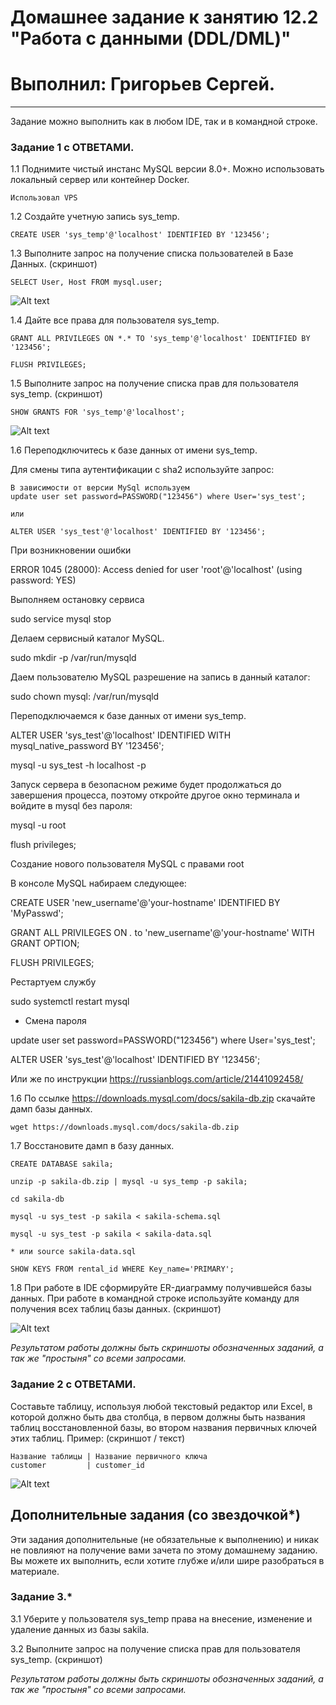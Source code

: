 # Домашнее задание к занятию 12.2 "Работа с данными (DDL/DML)"
# Выполнил: Григорьев Сергей.

---

Задание можно выполнить как в любом IDE, так и в командной строке.

### Задание 1 c ОТВЕТАМИ.
1.1 Поднимите чистый инстанс MySQL версии 8.0+. Можно использовать локальный сервер или контейнер Docker.

```
Использовал VPS
```

1.2 Создайте учетную запись sys_temp. 

```
CREATE USER 'sys_temp'@'localhost' IDENTIFIED BY '123456';
```

1.3 Выполните запрос на получение списка пользователей в Базе Данных. (скриншот)

```
SELECT User, Host FROM mysql.user;

```
![Alt text](https://github.com/greeksergius/homework/blob/main/12-21%20DDL%20DML/2022-10-11_15-10-46.png)


1.4 Дайте все права для пользователя sys_temp. 

```
GRANT ALL PRIVILEGES ON *.* TO 'sys_temp'@'localhost' IDENTIFIED BY '123456';

FLUSH PRIVILEGES;
```

1.5 Выполните запрос на получение списка прав для пользователя sys_temp. (скриншот)

```
SHOW GRANTS FOR 'sys_temp'@'localhost';
```
![Alt text](https://github.com/greeksergius/homework/blob/main/12-21%20DDL%20DML/2022-10-11_15-22-22.png)


1.6 Переподключитесь к базе данных от имени sys_temp.

Для смены типа аутентификации с sha2 используйте запрос: 

```
В зависимости от версии MySql используем
update user set password=PASSWORD("123456") where User='sys_test'; 

или

ALTER USER 'sys_test'@'localhost' IDENTIFIED BY '123456';
```

При возникновении ошибки

ERROR 1045 (28000): Access denied for user 'root'@'localhost' (using password: YES)

Выполняем остановку сервиса

sudo service mysql stop

Делаем сервисный каталог MySQL.

sudo mkdir -p /var/run/mysqld

Даем пользователю MySQL разрешение на запись в данный каталог:

sudo chown mysql: /var/run/mysqld

Переподключаемся к базе данных от имени sys_temp.

ALTER USER 'sys_test'@'localhost' IDENTIFIED WITH mysql_native_password BY '123456';

mysql -u sys_test -h localhost -p

Запуск сервера в безопасном режиме будет продолжаться до завершения процесса, поэтому откройте другое окно терминала и войдите в mysql без пароля:

mysql -u root

flush privileges;

Создание нового пользователя MySQL с правами root

В консоле MySQL набираем следующее:

CREATE USER 'new_username'@'your-hostname' IDENTIFIED BY 'MyPasswd';

GRANT ALL PRIVILEGES ON *.* to 'new_username'@'your-hostname' WITH GRANT OPTION;

FLUSH PRIVILEGES;

Рестартуем службу

sudo systemctl restart mysql

* Смена пароля

update user set password=PASSWORD("123456") where User='sys_test'; 

ALTER USER 'sys_test'@'localhost' IDENTIFIED BY '123456';

Или же по инструкции https://russianblogs.com/article/21441092458/


1.6 По ссылке https://downloads.mysql.com/docs/sakila-db.zip скачайте дамп базы данных.

```
wget https://downloads.mysql.com/docs/sakila-db.zip
```

1.7 Восстановите дамп в базу данных.

```
CREATE DATABASE sakila;

unzip -p sakila-db.zip | mysql -u sys_temp -p sakila;

cd sakila-db
 
mysql -u sys_test -p sakila < sakila-schema.sql

mysql -u sys_test -p sakila < sakila-data.sql

* или source sakila-data.sql 

SHOW KEYS FROM rental_id WHERE Key_name='PRIMARY';
```

1.8 При работе в IDE сформируйте ER-диаграмму получившейся базы данных. При работе в командной строке используйте команду для получения всех таблиц базы данных. (скриншот)

![Alt text](https://github.com/greeksergius/homework/blob/main/12-21%20DDL%20DML/2022-10-11_16-35-28.png)

*Результатом работы должны быть скриншоты обозначенных заданий, а так же "простыня" со всеми запросами.*


### Задание 2 c ОТВЕТАМИ.
Составьте таблицу, используя любой текстовый редактор или Excel, в которой должно быть два столбца, в первом должны быть названия таблиц восстановленной базы, 
во втором названия первичных ключей этих таблиц. Пример: (скриншот / текст)
```
Название таблицы | Название первичного ключа
customer         | customer_id
```
![Alt text](https://github.com/greeksergius/homework/blob/main/12-21%20DDL%20DML/2022-10-11_17-14-45.png)

## Дополнительные задания (со звездочкой*)
Эти задания дополнительные (не обязательные к выполнению) и никак не повлияют на получение вами зачета по этому домашнему заданию. Вы можете их выполнить, если хотите глубже и/или шире разобраться в материале.

### Задание 3.*
3.1 Уберите у пользователя sys_temp права на внесение, изменение и удаление данных из базы sakila.

3.2 Выполните запрос на получение списка прав для пользователя sys_temp. (скриншот)

*Результатом работы должны быть скриншоты обозначенных заданий, а так же "простыня" со всеми запросами.*

